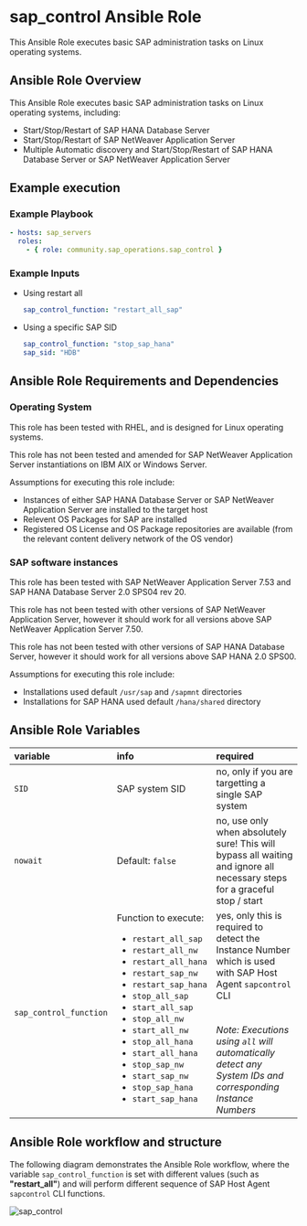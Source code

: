 # sap_control Ansible Role

This Ansible Role executes basic SAP administration tasks on Linux operating systems.

## Ansible Role Overview

This Ansible Role executes basic SAP administration tasks on Linux operating systems, including:
- Start/Stop/Restart of SAP HANA Database Server
- Start/Stop/Restart of SAP NetWeaver Application Server
- Multiple Automatic discovery and Start/Stop/Restart of SAP HANA Database Server or SAP NetWeaver Application Server

## Example execution

### Example Playbook

```yaml
- hosts: sap_servers
  roles:
    - { role: community.sap_operations.sap_control }
```

### Example Inputs

- Using restart all
  ```yaml
  sap_control_function: "restart_all_sap"
  ```
- Using a specific SAP SID
  ```yaml
  sap_control_function: "stop_sap_hana"
  sap_sid: "HDB"
  ```

## Ansible Role Requirements and Dependencies

### Operating System

This role has been tested with RHEL, and is designed for Linux operating systems.

This role has not been tested and amended for SAP NetWeaver Application Server instantiations on IBM AIX or Windows Server.

Assumptions for executing this role include:
- Instances of either SAP HANA Database Server or SAP NetWeaver Application Server are installed to the target host
- Relevent OS Packages for SAP are installed
- Registered OS License and OS Package repositories are available (from the relevant content delivery network of the OS vendor)

### SAP software instances

This role has been tested with SAP NetWeaver Application Server 7.53 and SAP HANA Database Server 2.0 SPS04 rev 20.

This role has not been tested with other versions of SAP NetWeaver Application Server, however it should work for all versions above SAP NetWeaver Application Server 7.50.

This role has not been tested with other versions of SAP HANA Database Server, however it should work for all versions above SAP HANA 2.0 SPS00.

Assumptions for executing this role include:
- Installations used default `/usr/sap` and `/sapmnt` directories
- Installations for SAP HANA used default `/hana/shared` directory

## Ansible Role Variables

| **variable** | **info** | **required** |
| :--- |:--- | :--- |
| `SID` | SAP system SID | no, only if you are targetting a single SAP system|
| `nowait` | Default: `false` | no, use only when absolutely sure! This will bypass all waiting and ignore all necessary steps for a graceful stop / start|
| `sap_control_function` | Function to execute:<br/><ul><li>`restart_all_sap`</li><li>`restart_all_nw`</li><li>`restart_all_hana`</li><li>`restart_sap_nw`</li><li>`restart_sap_hana`</li><li>`stop_all_sap`</li><li>`start_all_sap`</li><li>`stop_all_nw`</li><li>`start_all_nw`</li><li>`stop_all_hana`</li><li>`start_all_hana`</li><li>`stop_sap_nw`</li><li>`start_sap_nw`</li><li>`stop_sap_hana`</li><li>`start_sap_hana`</li></ul> | yes, only this is required to detect the Instance Number which is used with SAP Host Agent `sapcontrol` CLI<br/><br/><br/>_Note: Executions using `all` will automatically detect any System IDs and corresponding Instance Numbers_ |

## Ansible Role workflow and structure

The following diagram demonstrates the Ansible Role workflow, where the variable `sap_control_function` is set with different values (such as **"restart_all"**) and will perform different sequence of SAP Host Agent `sapcontrol` CLI functions.

![sap_control](/docs/diagrams/workflow_role_sap_control.svg)
